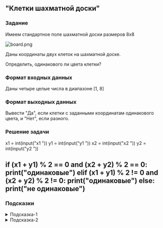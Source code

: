 ## "Клетки шахматной доски"

### Задание

Имеем стандартное поле шахматной доски размеров 8x8

![board.png](img/board.png)

Даны координаты двух клеток на шахматной доске.

Определить, одинакового ли цвета клетки?

### Формат входных данных

Даны четыре целые числа в диапазоне [1, 8]

### Формат выходных данных

Вывести "Да", если клетки с заданными координатам одинакового цвета, и "Нет", если разного.

### Решение задачи

x1 = int(input("x1 "))
y1 = int(input("y1 "))
x2 = int(input("x2 "))
y2 = int(input("y2 "))

if (x1 + y1) % 2 == 0 and (x2 + y2) % 2 == 0:
    print("одинаковые")
elif (x1 + y1) % 2 != 0 and (x2 + y2) % 2 != 0:
    print("одинаковые")
else:
    print("не одинаковые")
---

### Подсказки

<details>
<summary>Подсказка-1</summary>
Условие для проверки четности числа:

```python
n % 2 == 0
```

</details>

<details>
<summary>Подсказка-2</summary>
Сумма двух нечетных чисел, всегда четная.
</details>
